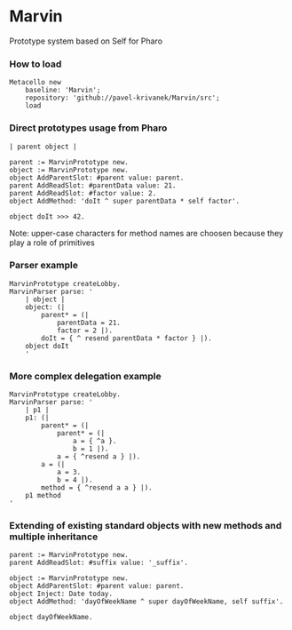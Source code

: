 # Marvin

Prototype system based on Self for Pharo

### How to load

```
Metacello new
    baseline: 'Marvin';
    repository: 'github://pavel-krivanek/Marvin/src';
    load
```

### Direct prototypes usage from Pharo
```
| parent object |

parent := MarvinPrototype new.
object := MarvinPrototype new.
object AddParentSlot: #parent value: parent.
parent AddReadSlot: #parentData value: 21.
parent AddReadSlot: #factor value: 2.
object AddMethod: 'doIt ^ super parentData * self factor'.

object doIt >>> 42.
```
Note: upper-case characters for method names are choosen because they play a role of primitives

### Parser example

```
MarvinPrototype createLobby.
MarvinParser parse: '
	| object |
	object: (|
		parent* = (|
			parentData = 21.
			factor = 2 |).
		doIt = { ^ resend parentData * factor } |).
	object doIt
	'
```

### More complex delegation example
```
MarvinPrototype createLobby.
MarvinParser parse: '
	| p1 |
	p1: (|
		parent* = (|
			parent* = (|
				a = { ^a }.
				b = 1 |).
			a = { ^resend a } |).
		a = (|
			a = 3.
			b = 4 |).
		method = { ^resend a a } |).
	p1 method
'
```

### Extending of existing standard objects with new methods and multiple inheritance
```
parent := MarvinPrototype new.
parent AddReadSlot: #suffix value: '_suffix'.

object := MarvinPrototype new.
object AddParentSlot: #parent value: parent.
object Inject: Date today.
object AddMethod: 'dayOfWeekName ^ super dayOfWeekName, self suffix'.

object dayOfWeekName.
```
